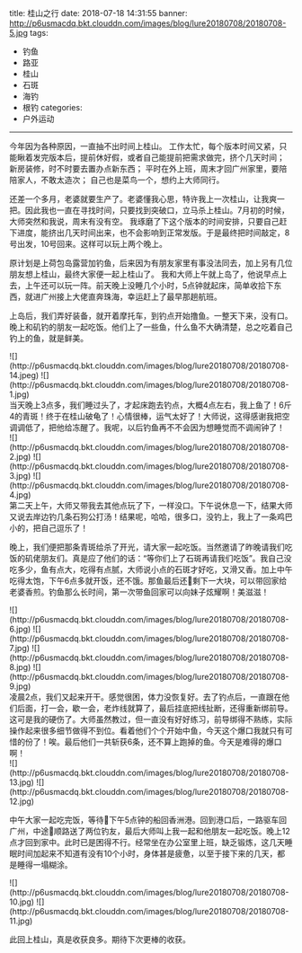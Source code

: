 title: 桂山之行
date: 2018-07-18 14:31:55
banner: http://p6usmacdq.bkt.clouddn.com/images/blog/lure20180708/20180708-5.jpg
tags:
- 钓鱼
- 路亚
- 桂山
- 石斑
- 海钓
- 根钓
categories:
- 户外运动
---

今年因为各种原因，一直抽不出时间上桂山。
工作太忙，每个版本时间又紧，只能瞅着发完版本后，提前休好假，或者自己能提前把需求做完，挤个几天时间；
新房装修，时不时要去置办点新东西；
平时在外上班，周末才回广州家里，要陪陪家人，不敢太造次；
自己也是菜鸟一个，想约上大师同行。

<!-- more -->
还差一个多月，老婆就要生产了。老婆懂我心思，特许我上一次桂山，让我爽一把。因此我也一直在寻找时间，只要找到突破口，立马杀上桂山。7月初的时候，大师突然和我说，周末有没有空。
我琢磨了下这个版本的时间安排，只要自己赶下进度，能挤出几天时间出来，也不会影响到正常发版。于是最终把时间敲定，8号出发，10号回来。这样可以玩上两个晚上。

原计划是上荷包岛露营加钓鱼，后来因为有朋友家里有事没法同去，加上另有几位朋友想上桂山，最终大家便一起上桂山了。
我和大师上午就上岛了，他说早点上去，上午还可以玩一阵。前天晚上没睡几个小时，5点钟就起床，简单收拾下东西，就进广州接上大佬直奔珠海，幸运赶上了最早那趟航班。

上岛后，我们弄好装备，就开着摩托车，到钓点开始撸鱼。一整天下来，没有口。晚上和矶钓的朋友一起吃饭。他们上了一些鱼，什么鱼不大确清楚，总之吃着自己钓上的鱼，就是鲜美。
<div class="justified-gallery">
![](http://p6usmacdq.bkt.clouddn.com/images/blog/lure20180708/20180708-14.jpeg)
![](http://p6usmacdq.bkt.clouddn.com/images/blog/lure20180708/20180708-1.jpg)
</div>
当天晚上3点多，我们睡过头了，才起床跑去钓点，大概4点左右，我上鱼了！6斤4的青斑！终于在桂山破龟了！心情很棒，运气太好了！大师说，这得感谢我把空调调低了，把他给冻醒了。我呢，以后钓鱼再不不会因为想睡觉而不调闹钟了！
<div class="justified-gallery">
![](http://p6usmacdq.bkt.clouddn.com/images/blog/lure20180708/20180708-2.jpg)
![](http://p6usmacdq.bkt.clouddn.com/images/blog/lure20180708/20180708-3.jpg)
![](http://p6usmacdq.bkt.clouddn.com/images/blog/lure20180708/20180708-4.jpg)
</div>
第二天上午，大师又带我去其他点玩了下，一样没口。下午说休息一下，结果大师又说去岸边钓几条石狗公打汤！结果呢，哈哈，很多口，没钓上，我上了一条鸡巴小的，把自己逗乐了！

晚上，我们便把那条青斑给杀了开光，请大家一起吃饭。当然邀请了昨晚请我们吃饭的矶佬朋友们。真是应了他们的话：“等你们上了石斑再请我们吃饭”。我自己没吃多少，鱼有点大，吃得有点腻，大师说小点的石斑才好吃，又滑又香。加上中午吃得太饱，下午6点多就开饭，还不饿。那鱼最后还剩下一大块，可以带回家给老婆香煎。钓鱼那么长时间，第一次带鱼回家可以向妹子炫耀啊！美滋滋！
<div class="justified-gallery">
![](http://p6usmacdq.bkt.clouddn.com/images/blog/lure20180708/20180708-6.jpg)
![](http://p6usmacdq.bkt.clouddn.com/images/blog/lure20180708/20180708-7.jpg)
![](http://p6usmacdq.bkt.clouddn.com/images/blog/lure20180708/20180708-8.jpg)
![](http://p6usmacdq.bkt.clouddn.com/images/blog/lure20180708/20180708-9.jpg)
</div>
凌晨2点，我们又起来开干。感觉很困，体力没恢复好。去了钓点后，一直跟在他们后面，打一会，歇一会，老炸线就算了，最后挂底把线扯断，还得重新绑前导。这可是我的硬伤了。大师虽然教过，但一直没有好好练习，前导绑得不熟练，实际操作起来很多细节做得不到位。看着他们个个开始中鱼，今天这个爆口我就只有可惜的份了！唉。最后他们一共斩获6条，还不算上跑掉的鱼。今天是难得的爆口啊！
<div class="justified-gallery">
![](http://p6usmacdq.bkt.clouddn.com/images/blog/lure20180708/20180708-13.jpg)
![](http://p6usmacdq.bkt.clouddn.com/images/blog/lure20180708/20180708-12.jpg)
</div>

中午大家一起吃完饭，等待下午5点钟的船回香洲港。回到港口后，一路驱车回广州，中途顺路送了两位钓友，最后大师叫上我一起和他朋友一起吃饭。晚上12点才回到家中。此时已是困得不行。经常坐在办公室里上班，缺乏锻炼，这几天睡眠时间加起来不知道有没有10个小时，身体甚是疲惫，以至于接下来的几天，都是睡得一塌糊涂。
<div class="justified-gallery">
![](http://p6usmacdq.bkt.clouddn.com/images/blog/lure20180708/20180708-10.jpg)
![](http://p6usmacdq.bkt.clouddn.com/images/blog/lure20180708/20180708-11.jpg)
</div>

此回上桂山，真是收获良多。期待下次更棒的收获。







